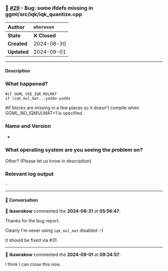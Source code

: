 ### 🐛 [#29](https://github.com/ikawrakow/ik_llama.cpp/issues/29) - Bug: some ifdefs missing in ggml/src/iqk/iqk_quantize.cpp

| **Author** | `whoreson` |
| :--- | :--- |
| **State** | ❌ **Closed** |
| **Created** | 2024-08-30 |
| **Updated** | 2024-09-01 |

---

#### Description

### What happened?

```
#if GGML_USE_IQK_MULMAT
if (iqk_mul_mat...yadda-yadda
```
#if blocks are missing in a few places so it doesn't compile when GGML_NO_IQMULMAT=1 is specified.

### Name and Version

-

### What operating system are you seeing the problem on?

Other? (Please let us know in description)

### Relevant log output

```shell
-
```

---

#### 💬 Conversation

👤 **ikawrakow** commented the **2024-08-31** at **05:56:47**:<br>

Thanks for the bug report.

Clearly I'm never using `iqk_mul_mat` disabled :-)

It should be fixed via #31

---

👤 **ikawrakow** commented the **2024-09-01** at **09:24:57**:<br>

I think I can close this now.